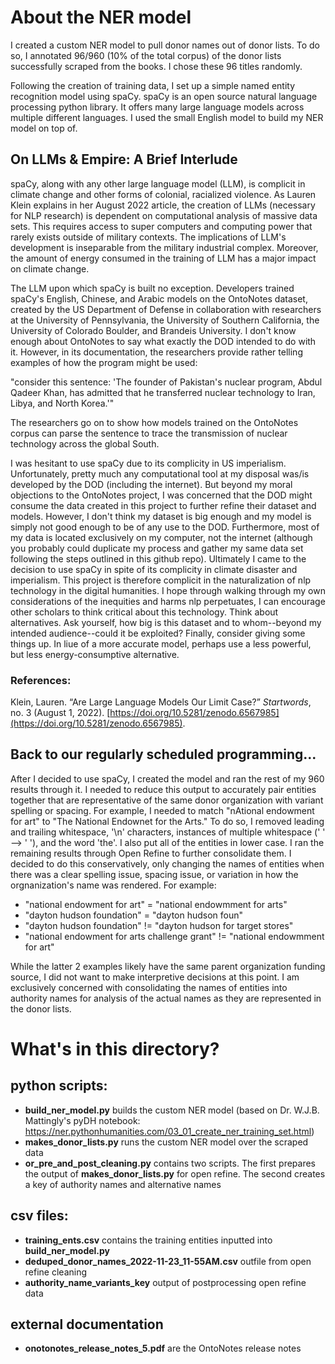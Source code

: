 # About the NER model

I created a custom NER model to pull donor names out of donor lists. To do so, I annotated 96/960 (10% of the total corpus) of the donor lists successfully scraped from the books. I chose these 96 titles randomly. 

Following the creation of training data, I set up a simple named entity recognition model using spaCy. spaCy is an open source natural language processing python library. It offers many large language models across multiple different languages. I used the small English model to build my NER model on top of. 

## On LLMs & Empire: A Brief Interlude

spaCy, along with any other large language model (LLM),  is complicit in climate change and other forms of colonial, racialized violence. As Lauren Klein explains in her August 2022 article, the creation of LLMs (necessary for NLP research) is dependent on computational analysis of massive data sets. This requires access to super computers and computing power that rarely exists outside of military contexts. The implications of LLM's development is inseparable from the military industrial complex. Moreover, the amount of energy consumed in the training of LLM has a major impact on climate change. 

The LLM upon which spaCy is built no exception. Developers trained spaCy's English, Chinese, and Arabic models on the OntoNotes dataset, created by the US Department of Defense in collaboration with researchers at the University of Pennsylvania, the University of Southern California, the University of Colorado Boulder, and Brandeis University. I don't know enough about OntoNotes to say what exactly the DOD intended to do with it. However, in its documentation, the researchers provide rather telling examples of how the program might be used: 

"consider this sentence: 'The founder of Pakistan's nuclear program, Abdul Qadeer Khan, has admitted that he transferred nuclear technology to Iran, Libya, and North Korea.'"

The researchers go on to show how models trained on the OntoNotes corpus can parse the sentence to trace the transmission of nuclear technology across the global South. 

  I was hesitant to use spaCy due to its complicity in US imperialism. Unfortunately, pretty much any computational tool at my disposal was/is developed by the DOD (including the internet). But beyond my moral objections to the OntoNotes project, I was concerned that the DOD might consume the data created in this project to further refine their dataset and models. However, I don't think my dataset is big enough and my model is simply not good enough to be of any use to the DOD. Furthermore, most of my data is located exclusively on my computer, not the internet (although you probably could duplicate my process and gather my same data set following the steps outlined in this github repo).
  Ultimately I came to the decision to use spaCy in spite of its complicity in climate disaster and imperialism. This project is therefore complicit in the naturalization of nlp technology in the digital humanities. I hope through walking through my own considerations of the inequities and harms nlp perpetuates, I can encourage other scholars to think critical about this technology. Think about alternatives. Ask yourself, how big is this dataset and to whom--beyond my intended audience--could it be exploited? Finally, consider giving some things up. In liue of a more accurate model, perhaps use a less powerful, but less energy-consumptive alternative. 

### References:
Klein, Lauren. “Are Large Language Models Our Limit Case?” _Startwords_, no. 3 (August 1, 2022). [https://doi.org/10.5281/zenodo.6567985](https://doi.org/10.5281/zenodo.6567985).

## Back to our regularly scheduled programming...
After I decided to use spaCy, I created the model and ran the rest of my 960 results through it. I needed to reduce this output to accurately pair entities together that are representative of the same donor organization with variant spelling or spacing. For example, I needed to match "nAtional endowment for art" to "The National Endownet for the Arts." To do so, I removed leading and trailing whitespace, '\n' characters, instances of multiple whitespace ('  ' --> ' '), and the word 'the'. I also put all of the entities in lower case. I ran the remaining results through Open Refine to further consolidate them. I decided to do this conservatively, only changing the names of entities when there was a clear spelling issue, spacing issue, or variation in how the orgnanization's name was rendered. For example: 
- "national endowment for art" = "national endowmment for arts"
- "dayton hudson foundation" = "dayton hudson foun"
- "dayton hudson foundation" != "dayton hudson for target stores" 
- "national endowment for arts challenge grant" != "national endowmment for art"

While the latter 2 examples likely have the same parent organization funding source, I did not want to make interpretive decisions at this point. I am exclusively concerned with consolidating the names of entities into authority names for analysis of the actual names as they are represented in the donor lists. 

# What's in this directory?
## python scripts: 
- **build_ner_model.py** builds the custom NER model (based on Dr. W.J.B. Mattingly's pyDH notebook: https://ner.pythonhumanities.com/03_01_create_ner_training_set.html)
- **makes_donor_lists.py** runs the custom NER model over the scraped data
- **or_pre_and_post_cleaning.py** contains two scripts. The first prepares the output of **makes_donor_lists.py** for open refine. The second creates a key of authority names and alternative names 

## csv files: 
- **training_ents.csv** contains the training entities inputted into **build_ner_model.py**
- **deduped_donor_names_2022-11-23_11-55AM.csv** outfile from open refine cleaning
- **authority_name_variants_key** output of postprocessing open refine data
## external documentation
- **onotonotes_release_notes_5.pdf** are the OntoNotes release notes
